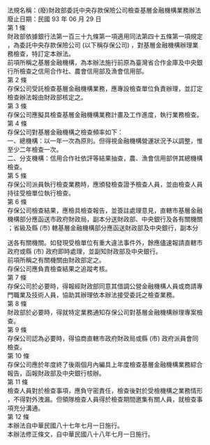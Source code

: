 法規名稱：(廢)財政部委託中央存款保險公司檢查基層金融機構業務辦法  
廢止日期：民國 93 年 06 月 29 日  
第 1 條  
財政部依據銀行法第一百三十九條第一項適用同法第四十五條第一項規定  
，為委託中央存款保險公司 (以下稱存保公司) ，對基層金融機構辦理業  
務檢查，特訂定本辦法。  
前項所稱之基層金融機構，為本辦法施行前原為臺灣省合作金庫及中央銀  
行所檢查之信用合作社、農會信用部及漁會信用部。  
第 2 條  
存保公司受託檢查基層金融機構業務，應專設檢查單位負責辦理，並訂定  
檢查辦法報由財政部核定之。  
第 3 條  
存保公司應擬具檢查基層金融機構業務計畫及工作進度，執行業務檢查。  
第 4 條  
存保公司對基層金融機構之檢查頻率如下：  
一、總機構：以一年一次為原則。但得視金融機構營運狀況予以調整，惟  
至少二年檢查一次。  
二、分支機構：信用合作社依評等結果抽查，農、漁會信用部併其總機構  
檢查。  
第 5 條  
存保公司派員執行檢查業務時，應頒發檢查證予檢查人員，並由檢查人員  
持往受檢單位執行檢查。  
第 6 條  
存保公司檢查結果，應檢具檢查報告，並簽註處理意見，直轄市基層金融  
機構部分應函送市政府財政局，副本分送財政部、中央銀行及各有關機關  
；省級及縣 (市) 轄基層金融機構部分應函送財政部及中央銀行，副本分  


送各有關機關。如發現受檢單位有重大違法事件外，餘應儘速報請直轄市  
政府或縣 (市) 政府即時處理，並副知財政部及中央銀行。  
前項所稱之有關機關由財政部定之。  
存保公司應負責檢查結果之追蹤考核。  
第 7 條  
存保公司於必要時，得報經財政部同意其借調公營金融機構人員或商請專  
門職業及技術人員，協助其辦理依本辦法接受委託之檢查業務。  
第 8 條  
財政部於必要時，得就特定業務通知存保公司對基層金融機構辦理專案檢  
查。  
第 9 條  
存保公司認為必要時，得協商直轄市政府財政局或縣 (市) 政府派員會同  
檢查。  
第 10 條  
存保公司應於年度終了後兩個月內編具上年度檢查基層金融機構業務綜合  
報告，函報財政部及中央銀行核辦。  
第 11 條  
檢查人員對於檢查事項，應負守密責任，檢查後對於受檢機構之業務情形  
，不得對外洩漏。但領隊檢查人員得於檢查期間邀集有關人員，就檢查事  
項充分溝通。  
第 12 條  
本辦法自中華民國八十七年七月一日施行。  
本辦法修正條文，自中華民國八十八年七月一日施行。  


